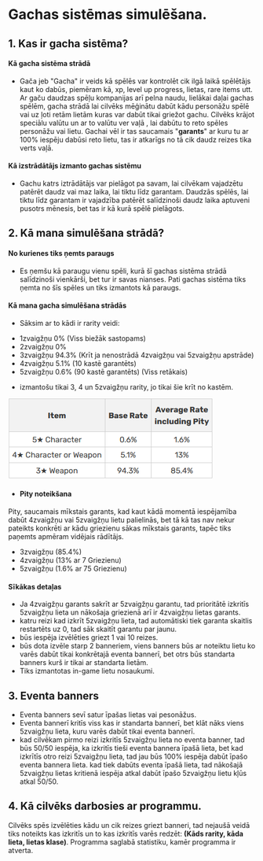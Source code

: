# Gachas sistēmas simulēšana.

## 1. Kas ir gacha sistēma?

#### Kā gacha sistēma strādā
* Gača jeb "Gacha" ir veids kā spēlēs var kontrolēt cik ilgā laikā spēlētājs kaut ko dabūs, piemēram kā, xp, level up progress, lietas, rare items utt. Ar gaču daudzas spēļu kompanijas arī pelna naudu, lielākai daļai gachas spēlēm, gacha strādā lai cilvēks mēģinātu dabūt kādu personāžu spēlē vai uz ļoti retām lietām kuras var dabūt tikai griežot gachu. Cilvēks krājot speciālu valūtu un ar to valūtu ver vaļā , lai dabūtu to reto spēles personāžu vai lietu. Gachai vēl ir tas saucamais "**garants**" ar kuru tu ar 100% iespēju dabūsi reto lietu, tas ir atkarīgs no tā cik daudz reizes tika verts vaļā.

#### Kā izstrādātājs izmanto gachas sistēmu
* Gachu katrs iztrādātājs var pielāgot pa savam, lai cilvēkam vajadzētu patērēt daudz vai maz laika, lai tiktu līdz garantam. Daudzās spēlēs, lai tiktu līdz garantam ir vajadzība patērēt salīdzinoši daudz laika aptuveni pusotrs mēnesis, bet tas ir kā kurā spēlē pielāgots.

## 2. Kā mana simulēšana strādā?

#### No kurienes tiks ņemts paraugs
 * Es ņemšu kā paraugu vienu spēli, kurā šī gachas sistēma strādā salīdzinoši vienkārši, bet tur ir savas nianses. Pati gachas sistēma tiks ņemta no šīs spēles un tiks izmantots kā paraugs.

#### Kā mana gacha simulēšana strādās
* Sāksim ar to kādi ir rarity veidi:
- 1zvaigžņu 0% (Viss biežāk sastopams)
- 2zvaigžņu 0%
- 3zvaigžņu 94.3% (Krīt ja nenostrādā 4zvaigžņu vai 5zvaigžņu apstrāde)
- 4zvaigžņu 5.1% (10 kastē garantēts)
- 5zvaigžņu 0.6% (90 kastē garantēts) (Viss retākais)
* izmantošu tikai 3, 4 un 5zvaigžņu rarity, jo tikai šie krīt no kastēm.

![iespētējamība](bildes/iespējamība.png)

* #### Pity noteikšana
Pity, saucamais mīkstais garants, kad kaut kādā momentā iespējamība dabūt 4zvaigžņu vai 5zvaigžņu lietu palielinās, bet tā kā tas nav nekur pateikts konkrēti ar kādu griezienu sākas mīkstais garants, tapēc tiks paņemts apmēram vidējais rādītājs.

- 3zvaigžņu (85.4%)
- 4zvaigžņu (13% ar 7 Griezienu)
- 5zvaigžņu (1.6% ar 75 Griezienu)

#### Sīkākas detaļas
- Ja 4zvaigžņu garants sakrīt ar 5zvaigžņu garantu, tad prioritātē izkritīs 5zvaigžņu lieta un nākošaja griezienā arī ir 4zvaigžņu lietas garants.
- katru reizi kad izkrīt 5zvaigžņu lieta, tad automātiski tiek garanta skaitlis restartēts uz 0, tad sāk skaitīt garantu par jaunu.
- būs iespēja izvēlēties griezt 1 vai 10 reizes.
- būs dota izvēle starp 2 banneriem, viens banners būs ar noteiktu lietu ko varēs dabūt tikai konkrētajā eventa bannerī, bet otrs būs standarta banners kurš ir tikai ar standarta lietām.
- Tiks izmantotas in-game lietu nosaukumi.

## 3. Eventa banners
* Eventa banners sevī satur īpašas lietas vai pesonāžus.
* Eventa bannerī kritīs viss kas ir standarta bannerī, bet klāt nāks viens 5zvaigžņu lieta, kuru varēs dabūt tikai eventa bannerī.
* kad cilvēkam pirmo reizi izkritīs 5zvaigžņu lieta no eventa banner, tad būs 50/50 iespēja, ka izkritīs tieši eventa bannera īpašā lieta, bet kad izkrītīs otro reizi 5zvaigžņu lieta, tad jau būs 100% iespēja dabūt īpašo eventa bannera lieta. kad tiek dabūts eventa īpašā lieta, tad nākošajā 5zvaigžņu lietas kritienā iespēja atkal dabūt īpašo 5zvaigžņu lietu kļūs atkal 50/50.

## 4. Kā cilvēks darbosies ar programmu.

Cilvēks spēs izvēlēties kādu un cik reizes griezt banneri, tad nejaušā veidā tiks noteikts kas izkritīs un to kas izkritīs varēs redzēt: **(Kāds rarity, kāda lieta, lietas klase)**. Programma saglabā statistiku, kamēr programma ir atverta.